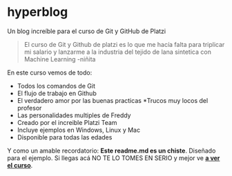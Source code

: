 # hyperblog
Un blog increíble para el curso de Git y GitHub de Platzi
>El curso de Git y Github de platzi es lo que me hacía falta para triplicar mi salario y lanzarme a la industria del tejido de lana sintetica con Machine Learning
>-niñita

En este curso vemos de todo:
* Todos los comandos de Git
* El flujo de trabajo en Github
* El verdadero amor por las buenas practicas
*Trucos muy locos del profesor
* Las personalidades multiples de Freddy
* Creado por el increible Platzi Team
* Incluye ejemplos en Windows, Linux y Mac
* Disponible para todas las edades

Y como un amable recordatorio: **Este readme.md es un chiste**. Diseñado para el ejemplo. Si llegas acá NO TE LO TOMES EN SERIO y mejor ve [**a ver el curso**](https://platzi.com/cursos/git-github/ "a ver el curso").